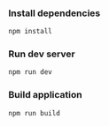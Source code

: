 
### Install dependencies

```sh
npm install
```

### Run dev server

```sh
npm run dev
```

### Build application

```sh
npm run build
```